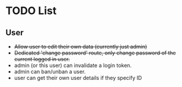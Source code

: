 # TODO List

## User

- ~~Allow user to edit their own data (currently just admin)~~
- ~~Dedicated 'change password' route, only change password of the current logged
  in user.~~
- admin (or this user) can invalidate a login token.
- admin can ban/unban a user.
- user can get their own user details if they specify ID
